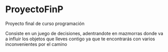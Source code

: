 # ProyectoFinP

Proyecto final de curso programación

Consiste en un juego de decisiones, adentrandote en mazmorras donde va a influir los objetos que lleves contigo ya que te encontrarás con varios inconvenientes por el camino
